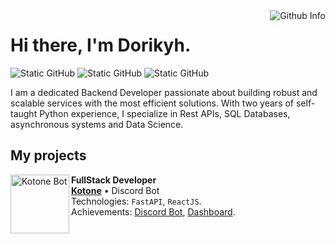 <img align='right' src="https://github-readme-stats.vercel.app/api/top-langs/?username=dorikyh&layout=pie&theme=tokyonight" alt="Github Info">

# Hi there, I'm Dorikyh.

<img src="https://img.shields.io/static/v1?label=Overview&message=dorikyh&color=f8efd4&style=for-the-badge&logo=GitHub" alt="Static GitHub"> <img src="https://img.shields.io/badge/Python-3776AB?style=for-the-badge&logo=python&logoColor=white" alt="Static GitHub"> <img src="https://img.shields.io/badge/Node.js-43853D?style=for-the-badge&logo=node.js&logoColor=white" alt="Static GitHub">

<p>I am a dedicated Backend Developer passionate about building robust and scalable services with the most efficient solutions. With two years of self-taught Python experience, I specialize in Rest APIs, SQL Databases, asynchronous systems and Data Science.</p>

## My projects

[<img align="left" height="94px" width="94px" alt="Kotone Bot" src="https://www.kotone.tech/kotone.png"/>](https://www.kotone.tech/)

**FullStack Developer** \
[**Kotone**](https://www.kotone.tech/) • Discord Bot \
Technologies: `FastAPI`, `ReactJS`.\
Achievements: [Discord Bot](https://www.kotone.tech/), [Dashboard](https://kotone.tech/).
<br/>

